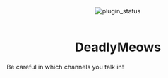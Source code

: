 <!--
	* This file was autogenerated
	* If you want to change anything, do so in the readmes.mjs file
	* https://github.com/Gabe616/VendettaPlugins/edit/main/readmes.mjs
-->

<div align="center">
	<img alt="plugin_status" src="https://img.shields.io/badge/plugin_status-unfinished-9399b2?style=for-the-badge&labelColor=1e1e2e" />
</div>
<br/>
<div align="center">
	<h1>DeadlyMeows</h1>
</div>

Be careful in which channels you talk in!